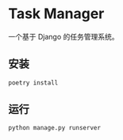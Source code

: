 # Task Manager

一个基于 Django 的任务管理系统。

## 安装

```bash
poetry install
```

## 运行

```bash
python manage.py runserver
``` 